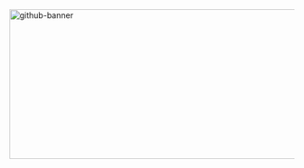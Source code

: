 <img width="1196" height="265" alt="github-banner" src="https://github.com/user-attachments/assets/65e3f863-fb4c-405d-8f54-989a61fb6757" />
